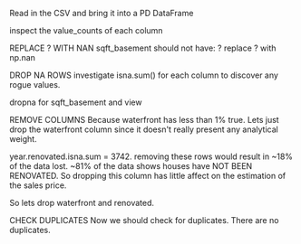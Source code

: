 Read in the CSV and bring it into a PD DataFrame

inspect the value_counts of each column

REPLACE ? WITH NAN
sqft_basement should not have: 
?
replace ? with np.nan


DROP NA ROWS
investigate isna.sum() for each column to discover any rogue values.

dropna for sqft_basement and view


REMOVE COLUMNS
Because waterfront has less than 1% true. Lets just drop the waterfront column since it doesn't really present any analytical weight. 

year.renovated.isna.sum = 3742.
removing these rows would result in ~18% of the data lost.
~81% of the data shows houses have NOT BEEN RENOVATED. 
So dropping this column has little affect on the estimation of the sales price. 

So lets drop waterfront and renovated.


CHECK DUPLICATES
Now we should check for duplicates.
There are no duplicates.